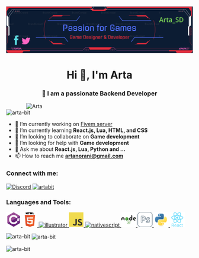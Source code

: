 ![logo](3530f240-69fe-4bf5-bdbb-8fe77a9c2716.png)
<h1 align="center">Hi 👋, I'm Arta</h1>
<h3 align="center">🚀 I am a passionate Backend Developer </h3>

<img align="right" alt="Arta" width="450" src="https://cdna.artstation.com/p/assets/images/images/028/102/058/original/pixel-jeff-matrix-s.gif?1593487263">

<p align="left"> <img src="https://komarev.com/ghpvc/?username=arta-bit&label=Profile%20views&color=0e75b6&style=flat" alt="arta-bit" /> </p>

- 🔭 I’m currently working on [Fivem server](soon)
- 🌱 I’m currently learning **React.js, Lua, HTML, and CSS**
- 👯 I’m looking to collaborate on **Game development**
- 🤝 I’m looking for help with **Game development**
- 💬 Ask me about **React.js, Lua, Python and ...**
- 📫 How to reach me **artanorani@gmail.com**

<h3 align="left">Connect with me:</h3>
<p align="left">
<a href="https://discord.gg/auNNpKA5" target="blank">
  <img align="center" src="https://raw.githubusercontent.com/rahuldkjain/github-profile-readme-generator/master/src/images/icons/Social/discord.svg" alt="Discord" height="30" width="40" />
</a>
<a href="https://dev.to/artabit" target="blank">
  <img align="center" src="https://raw.githubusercontent.com/rahuldkjain/github-profile-readme-generator/master/src/images/icons/Social/devto.svg" alt="artabit" height="30" width="40" />
</a>
</p>

<h3 align="left">Languages and Tools:</h3>
<p align="left"> 
<a href="https://www.w3schools.com/cs/" target="_blank" rel="noreferrer"> 
  <img src="https://raw.githubusercontent.com/devicons/devicon/master/icons/csharp/csharp-original.svg" alt="csharp" width="40" height="40"/> 
</a> 
<a href="https://www.w3.org/html/" target="_blank" rel="noreferrer"> 
  <img src="https://raw.githubusercontent.com/devicons/devicon/master/icons/html5/html5-original-wordmark.svg" alt="html5" width="40" height="40"/> 
</a> 
<a href="https://www.adobe.com/in/products/illustrator.html" target="_blank" rel="noreferrer"> 
  <img src="https://www.vectorlogo.zone/logos/adobe_illustrator/adobe_illustrator-icon.svg" alt="illustrator" width="40" height="40"/> 
</a> 
<a href="https://developer.mozilla.org/en-US/docs/Web/JavaScript" target="_blank" rel="noreferrer"> 
  <img src="https://raw.githubusercontent.com/devicons/devicon/master/icons/javascript/javascript-original.svg" alt="javascript" width="40" height="40"/> 
</a> 
<a href="https://nativescript.org/" target="_blank" rel="noreferrer"> 
  <img src="https://raw.githubusercontent.com/detain/svg-logos/780f25886640cef088af994181646db2f6b1a3f8/svg/nativescript.svg" alt="nativescript" width="40" height="40"/> 
</a> 
<a href="https://nodejs.org" target="_blank" rel="noreferrer"> 
  <img src="https://raw.githubusercontent.com/devicons/devicon/master/icons/nodejs/nodejs-original-wordmark.svg" alt="nodejs" width="40" height="40"/> 
</a> 
<a href="https://www.photoshop.com/en" target="_blank" rel="noreferrer"> 
  <img src="https://raw.githubusercontent.com/devicons/devicon/master/icons/photoshop/photoshop-line.svg" alt="photoshop" width="40" height="40"/> 
</a> 
<a href="https://www.python.org" target="_blank" rel="noreferrer"> 
  <img src="https://raw.githubusercontent.com/devicons/devicon/master/icons/python/python-original.svg" alt="python" width="40" height="40"/> 
</a> 
<a href="https://reactjs.org/" target="_blank" rel="noreferrer"> 
  <img src="https://raw.githubusercontent.com/devicons/devicon/master/icons/react/react-original-wordmark.svg" alt="react" width="40" height="40"/> 
</a> 
</p>

<p><img align="left" src="https://github-readme-stats.vercel.app/api/top-langs?username=arta-bit&show_icons=true&locale=en&layout=compact" alt="arta-bit" /></p>

<p>&nbsp;<img align="center" src="https://github-readme-stats.vercel.app/api?username=arta-bit&show_icons=true&locale=en" alt="arta-bit" /></p>

<p><img align="center" src="https://github-readme-streak-stats.herokuapp.com/?user=arta-bit&" alt="arta-bit" /></p>
